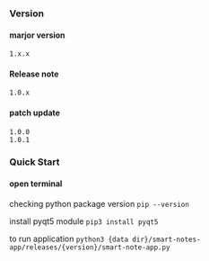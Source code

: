 ### Version
#### marjor version
    1.x.x
#### Release note
    1.0.x
#### patch update
    1.0.0
    1.0.1


### Quick Start
#### open terminal

checking python package version
`pip --version`

install pyqt5 module
`pip3 install pyqt5`

to run application
`python3 {data dir}/smart-notes-app/releases/{version}/smart-note-app.py`



